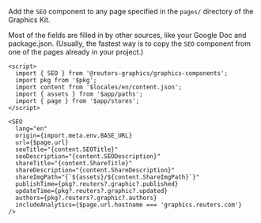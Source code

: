 Add the `SEO` component to any page specified in the `pages/` directory of the Graphics Kit.

Most of the fields are filled in by other sources, like your Google Doc and package.json. (Usually, the fastest way is to copy the `SEO` component from one of the pages already in your project.)

```svelte
<script>
  import { SEO } from '@reuters-graphics/graphics-components';
  import pkg from '$pkg';
  import content from '$locales/en/content.json';
  import { assets } from '$app/paths';
  import { page } from '$app/stores';
</script>

<SEO
  lang="en"
  origin={import.meta.env.BASE_URL}
  url={$page.url}
  seoTitle="{content.SEOTitle}"
  seoDescription="{content.SEODescription}"
  shareTitle="{content.ShareTitle}"
  shareDescription="{content.ShareDescription}"
  shareImgPath="{`${assets}/${content.ShareImgPath}`}"
  publishTime={pkg?.reuters?.graphic?.published}
  updateTime={pkg?.reuters?.graphic?.updated}
  authors={pkg?.reuters?.graphic?.authors}
  includeAnalytics={$page.url.hostname === 'graphics.reuters.com'}
/>
```
